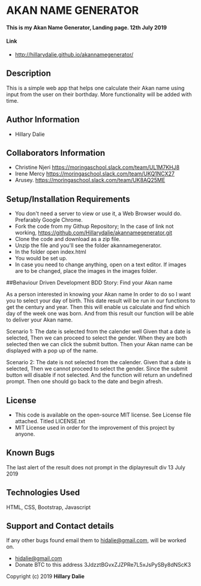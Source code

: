 # AKAN NAME GENERATOR

#### This is my Akan Name Generator, Landing page. 12th July 2019

#### Link
* http://hillarydalie.github.io/akannamegenerator/

## Description
This is a simple web app that helps one calculate their Akan name using input from the user on their borthday.
More functionality will be added with time.

## Author Information
* Hillary Dalie

## Collaborators Information
* Christine Njeri https://moringaschool.slack.com/team/UL1M7KHJ8
* Irene Mercy https://moringaschool.slack.com/team/UKQ1NCX27
* Arusey. https://moringaschool.slack.com/team/UK8AQ25ME

## Setup/Installation Requirements
* You don't need a server to view or use it, a Web Browser would do. Prefarably Google Chrome. 
* Fork the code from my Githup Repository; In the case of link not working, https://github.com/Hillarydalie/akannamegenerator.git 
* Clone the code and download as a zip file.
* Unzip the file and you'll see the folder akannamegenerator.
* In the folder open index.html 
* You would be set up.
* In case you need to change anything, open on a text editor. If images are to be changed, place the images in the images folder.

##Behaviour Driven Development BDD
Story: Find your Akan name

As a person interested in knowing your Akan name
In order to do so
I want you to select your day of birth.
This date result will be run in our functions to get the century and year.
Then this will enable us calculate and find which day of the week one was born.
And from this result our function will be able to deliver your Akan name.

Scenario 1: The date is selected from the calender well
Given that a date is selected, 
Then we can proceed to select the gender.
When they are both selected then we can click the submit button.
Then your Akan name can be displayed with a pop up of the name.

Scenario 2: The date is not selected from the calender.
Given that a date is selected, 
Then we cannot proceed to select the gender.
Since the submit button will disable if not selected.
And the function will return an undefined prompt.
Then one should go back to the date and begin afresh. 

## License
* This code is available on the open-source MIT license. See License file attached. Titled LICENSE.txt
* MIT License used in order for the improvement of this project by anyone.

## Known Bugs
The last alert of the result does not prompt in the diplayresult div 13 July 2019

## Technologies Used
HTML, CSS, Bootstrap, Javascript

## Support and Contact details
If any other bugs found email them to hidalie@gmail.com, will be worked on. 
* hidalie@gmail.com
* Donate BTC to this address 3JdzztBGvxZJZPRe7L5xJsPySBy8dNScK3 

Copyright (c) 2019 **Hillary Dalie**
